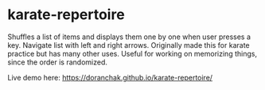 # karate-repertoire
Shuffles a list of items and displays them one by one when user presses a key.  Navigate list with left and right arrows.  Originally made this for karate practice but has many other uses.  Useful for working on memorizing things, since the order is randomized.

Live demo here:  https://doranchak.github.io/karate-repertoire/
